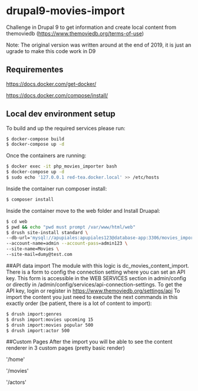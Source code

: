 # drupal9-movies-import
Challenge in Drupal 9 to get information and create local content from themoviedb (https://www.themoviedb.org/terms-of-use)

Note: The original version was written around at the end of 2019, it is just an ugrade to make this code work in D9
## Requirementes
https://docs.docker.com/get-docker/

https://docs.docker.com/compose/install/

## Local dev environment setup

To build and up the required services please run:
````bash
$ docker-compose build
$ docker-compose up -d
````

Once the containers are running:
````bash
$ docker exec -it php_movies_importer bash
$ docker-compose up -d
$ sudo echo '127.0.0.1 red-tea.docker.local' >> /etc/hosts
````

Inside the container run composer install:
````bash
$ composer install
````

Inside the container move to the web folder and Install Druapal:
````bash
$ cd web
$ pwd && echo "pwd must prompt /var/www/html/web"
$ drush site-install standard \
--db-url='mysql://apupiales:apupiales123@database-app:3306/movies_importer' \
--account-name=admin --account-pass=admin123 \
--site-name=Movies \
--site-mail=dumy@test.com
````

##API data import
The module with this logic is dc_movies_content_import. There is a form to config the connection setting where you can set an API key. This form is accessible in the WEB SERVICES section in admin/config or directly in /admin/config/services/api-connection-settings.
To get the API key, login or register in https://www.themoviedb.org/settings/api 
To import the content you just need to execute the next commands in this exactly order (be patient, there is a lot of content to import):

````bash
$ drush import:genres
$ drush import:movies upcoming 15
$ drush import:movies popular 500
$ drush import:actor 500
````

##Custom Pages
After the import you will be able to see the content renderer in 3 custom pages (pretty basic render)

'/home'

'/movies'

'/actors'
